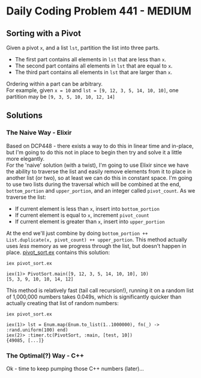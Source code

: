 # Daily Coding Problem 441 - MEDIUM
## Sorting with a Pivot

Given a pivot `x`, and a list `lst`, partition the list into three parts.
- The first part contains all elements in `lst` that are less than `x`.
- The second part contains all elements in `lst` that are equal to `x`.
- The third part contains all elements in `lst` that are larger than `x`.

Ordering within a part can be arbitrary.  
For example, given `x = 10` and `lst = [9, 12, 3, 5, 14, 10, 10]`, one partition may be `[9, 3, 5, 10, 10, 12, 14]`

## Solutions

### The Naive Way - Elixir
Based on DCP448 - there exists a way to do this in linear time and in-place, but I'm going to do this not in place to begin then try and solve it a little more elegantly.  
For the 'naive' solution (with a twist), I'm going to use Elixir since we have the ability to traverse the list and easily remove elements from it to place in another list (or two), so at least we can do this in constant space. I'm going to use two lists during the traversal which will be combined at the end, `bottom_portion` and `upper_portion`, and an integer called `pivot_count`. As we traverse the list:
- If current element is less than `x`, insert into `bottom_portion`
- If current element is equal to `x`, increment `pivot_count`
- If current element is greater than `x`, insert into `upper_portion`

At the end we'll just combine by doing `bottom_portion ++ List.duplicate(x, pivot_count) ++ upper_portion`. This method actually uses _less_ memory as we progress through the list, but doesn't happen in place. [pivot_sort.ex](pivot_sort.ex) contains this solution:
```
iex pivot_sort.ex

iex(1)> PivotSort.main([9, 12, 3, 5, 14, 10, 10], 10)
[5, 3, 9, 10, 10, 14, 12]
```

This method is relatively fast (tail call recursion!), running it on a random list of 1,000,000 numbers takes 0.049s, which is significantly quicker than actually creating that list of random numbers:
```
iex pivot_sort.ex

iex(1)> lst = Enum.map(Enum.to_list(1..1000000), fn(_) -> :rand.uniform(100) end)
iex(2)> :timer.tc(PivotSort, :main, [test, 10])
{49085, [...]}
```

### The Optimal(?) Way - C++
Ok - time to keep pumping those C++ numbers (later)...